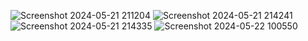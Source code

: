 ![Screenshot 2024-05-21 211204](https://github.com/DP5-deviaanjani-019/UTS_Lab5_OOP/assets/114506379/3ef7ba86-3c04-4bcc-b589-694aa4bdd485)
![Screenshot 2024-05-21 214241](https://github.com/DP5-deviaanjani-019/UTS_Lab5_OOP/assets/114506379/9ba34469-18a5-4f25-935e-bc962a9f8b93)
![Screenshot 2024-05-21 214335](https://github.com/DP5-deviaanjani-019/UTS_Lab5_OOP/assets/114506379/42a5a53a-23e5-442d-b604-0d2b40f7da5d)
![Screenshot 2024-05-22 100550](https://github.com/DP5-deviaanjani-019/UTS_Lab5_OOP/assets/114506379/45e30315-42df-4359-95f6-0b5ee6c9b95d)
